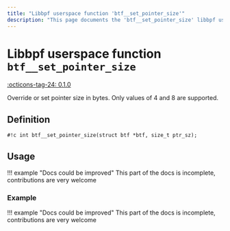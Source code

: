 ```yaml
---
title: "Libbpf userspace function 'btf__set_pointer_size'"
description: "This page documents the 'btf__set_pointer_size' libbpf userspace function, including its definition, usage, and examples."
---
```

# Libbpf userspace function `btf__set_pointer_size`

<!-- [LIBBPF_TAG] -->
[:octicons-tag-24: 0.1.0](https://github.com/libbpf/libbpf/releases/tag/v0.1.0)
<!-- [/LIBBPF_TAG] -->

Override or set pointer size in bytes. Only values of 4 and 8 are supported.

## Definition

`#!c int btf__set_pointer_size(struct btf *btf, size_t ptr_sz);`

## Usage

!!! example "Docs could be improved"
    This part of the docs is incomplete, contributions are very welcome

### Example

!!! example "Docs could be improved"
    This part of the docs is incomplete, contributions are very welcome

